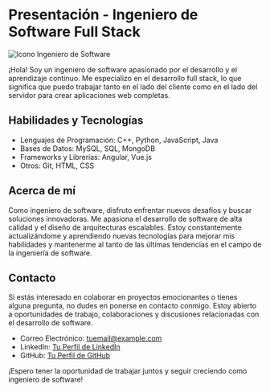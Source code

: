 # Presentación - Ingeniero de Software Full Stack

![Icono Ingeniero de Software](ruta/a/tu/icono.png)

¡Hola! Soy un ingeniero de software apasionado por el desarrollo y el aprendizaje continuo. Me especializo en el desarrollo full stack, lo que significa que puedo trabajar tanto en el lado del cliente como en el lado del servidor para crear aplicaciones web completas.

## Habilidades y Tecnologías

- Lenguajes de Programación: C++, Python, JavaScript, Java
- Bases de Datos: MySQL, SQL, MongoDB
- Frameworks y Librerías: Angular, Vue.js
- Otros: Git, HTML, CSS

## Acerca de mí

Como ingeniero de software, disfruto enfrentar nuevos desafíos y buscar soluciones innovadoras. Me apasiona el desarrollo de software de alta calidad y el diseño de arquitecturas escalables. Estoy constantemente actualizándome y aprendiendo nuevas tecnologías para mejorar mis habilidades y mantenerme al tanto de las últimas tendencias en el campo de la ingeniería de software.

## Contacto

Si estás interesado en colaborar en proyectos emocionantes o tienes alguna pregunta, no dudes en ponerse en contacto conmigo. Estoy abierto a oportunidades de trabajo, colaboraciones y discusiones relacionadas con el desarrollo de software.

- Correo Electrónico: tuemail@example.com
- LinkedIn: [Tu Perfil de LinkedIn](https://www.linkedin.com/in/tu-perfil)
- GitHub: [Tu Perfil de GitHub](https://github.com/tu-usuario)

¡Espero tener la oportunidad de trabajar juntos y seguir creciendo como ingeniero de software!

